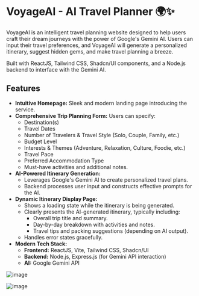 # VoyageAI - AI Travel Planner 🌍✨

VoyageAI is an intelligent travel planning website designed to help users craft their dream journeys with the power of Google's Gemini AI. Users can input their travel preferences, and VoyageAI will generate a personalized itinerary, suggest hidden gems, and make travel planning a breeze.

Built with ReactJS, Tailwind CSS, Shadcn/UI components, and a Node.js backend to interface with the Gemini AI.

## Features

*   **Intuitive Homepage:** Sleek and modern landing page introducing the service.
*   **Comprehensive Trip Planning Form:** Users can specify:
    *   Destination(s)
    *   Travel Dates
    *   Number of Travelers & Travel Style (Solo, Couple, Family, etc.)
    *   Budget Level
    *   Interests & Themes (Adventure, Relaxation, Culture, Foodie, etc.)
    *   Travel Pace
    *   Preferred Accommodation Type
    *   Must-have activities and additional notes.
*   **AI-Powered Itinerary Generation:**
    *   Leverages Google's Gemini AI to create personalized travel plans.
    *   Backend processes user input and constructs effective prompts for the AI.
*   **Dynamic Itinerary Display Page:**
    *   Shows a loading state while the itinerary is being generated.
    *   Clearly presents the AI-generated itinerary, typically including:
        *   Overall trip title and summary.
        *   Day-by-day breakdown with activities and notes.
        *   Travel tips and packing suggestions (depending on AI output).
    *   Handles error states gracefully.
*   **Modern Tech Stack:**
    *   **Frontend:** ReactJS, Vite, Tailwind CSS, Shadcn/UI
    *   **Backend:** Node.js, Express.js (for Gemini API interaction)
    *   **AI:** Google Gemini API

![image](https://github.com/user-attachments/assets/84bb5cf9-84ce-477b-92b4-7aeda146ae68)

![image](https://github.com/user-attachments/assets/a0ecbd4d-8126-47df-9db7-c44b07d08e9f)

